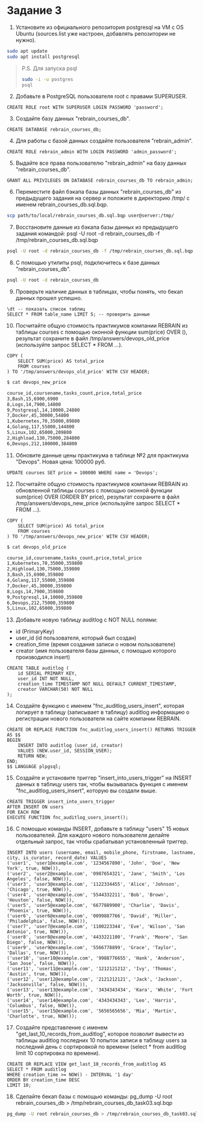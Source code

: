 # Задание 3

1. Установите из официального репозитория postgresql на VM c OS Ubuntu (sources.list уже настроен, добавлять репозитории не нужно).
```bash
sudo apt update
sudo apt install postgresql
```

> P.S. Для запуска psql
> ```bash
> sudo -i -u postgres
> psql
> ```

2. Добавьте в PostgreSQL пользователя root c правами SUPERUSER.
```postgres
CREATE ROLE root WITH SUPERUSER LOGIN PASSWORD 'password';
```

3. Создайте базу данных "rebrain_courses_db".
```postgres
CREATE DATABASE rebrain_courses_db;
```

4. Для работы с базой данных создайте пользователя "rebrain_admin".
```postgres
CREATE ROLE rebrain_admin WITH LOGIN PASSWORD 'admin_password';
```

5. Выдайте все права пользователю "rebrain_admin" на базу данных "rebrain_courses_db".
```postgres
GRANT ALL PRIVILEGES ON DATABASE rebrain_courses_db TO rebrain_admin;
```

6. Переместите файл бэкапа базы данных "rebrain_courses_db" из предыдущего задания на сервер и положите в директорию /tmp/ с именем rebrain_courses_db.sql.bqp.
```bash
scp path/to/local/rebrain_courses_db.sql.bqp user@server:/tmp/
```

7. Восстановите данные из бэкапа базы данных из предыдущего задания командой: psql -U root -d rebrain_courses_db -f /tmp/rebrain_courses_db.sql.bqp
```bash
psql -U root -d rebrain_courses_db -f /tmp/rebrain_courses_db.sql.bqp
```

8. C помощью утилиты psql, подключитесь к базе данных "rebrain_courses_db".
```bash
psql -U root -d rebrain_courses_db
```

9. Проверьте наличие данных в таблицах, чтобы понять, что бекап данных прошел успешно.
```postgres
\dt -- показать список таблиц
SELECT * FROM table_name LIMIT 5; -- проверить данные
```
10. Посчитайте общую стоимость практикумов компании REBRAIN из таблицы courses с помощью оконной функции sum(price) OVER (), результат сохраните в файл /tmp/answers/devops_old_price (используйте запрос SELECT * FROM ...).
```postgres
COPY (
    SELECT SUM(price) AS total_price
    FROM courses
) TO '/tmp/answers/devops_old_price' WITH CSV HEADER;
```


```bash
$ cat devops_new_price

course_id,coursename,tasks_count,price,total_price
3,Bash,15,6900,6900
8,Logs,14,7900,14800
9,Postgresql,14,10000,24800
7,Docker,45,30000,54800
1,Kubernetes,70,35000,89800
4,Golang,117,55000,144800
5,Linux,102,65000,209800
2,Highload,130,75000,284800
6,Devops,212,100000,384800
```

11. Обновите данные цены практикума в таблице №2 для практикума "Devops". Новая цена: 100000 руб.
```postgres
UPDATE courses SET price = 100000 WHERE name = 'Devops';
```

12. Посчитайте общую стоимость практикумов компании REBRAIN из обновленной таблицы courses с помощью оконной функции sum(price) OVER (ORDER BY price), результат сохраните в файл /tmp/answers/devops_new_price (используйте запрос SELECT * FROM ...).
```postgres
COPY (
    SELECT SUM(price) AS total_price
    FROM courses
) TO '/tmp/answers/devops_new_price' WITH CSV HEADER;
```

```bash
$ cat devops_old_price

course_id,coursename,tasks_count,price,total_price
1,Kubernetes,70,35000,359800
2,Highload,130,75000,359800
3,Bash,15,6900,359800
4,Golang,117,55000,359800
7,Docker,45,30000,359800
8,Logs,14,7900,359800
9,Postgresql,14,10000,359800
6,Devops,212,75000,359800
5,Linux,102,65000,359800
```


13. Добавьте новую таблицу auditlog с NOT NULL полями:
* id (PrimaryKey)
* user_id (id пользователя, который был создан)
* creation_time (время создания записи о новом пользователе)
* creator (имя пользователя базы данных, с помощью которого производился insert)
```postgres
CREATE TABLE auditlog (
    id SERIAL PRIMARY KEY,
    user_id INT NOT NULL,
    creation_time TIMESTAMP NOT NULL DEFAULT CURRENT_TIMESTAMP,
    creator VARCHAR(50) NOT NULL
);
```
14. Создайте функцию c именем "fnc_auditlog_users_insert", которая логирует в таблицу (записывает в таблицу) auditlog информацию о регистрации нового пользователя на сайте компании REBRAIN.
```postgres
CREATE OR REPLACE FUNCTION fnc_auditlog_users_insert() RETURNS TRIGGER AS $$
BEGIN
    INSERT INTO auditlog (user_id, creator)
    VALUES (NEW.user_id, SESSION_USER);
    RETURN NEW;
END;
$$ LANGUAGE plpgsql;
```

15. Создайте и установите триггер "insert_into_users_trigger" на INSERT данных в таблицу users так, чтобы вызывалась функция c именем "fnc_auditlog_users_insert", которую вы создали выше.
```postgres
CREATE TRIGGER insert_into_users_trigger
AFTER INSERT ON users
FOR EACH ROW
EXECUTE FUNCTION fnc_auditlog_users_insert();
```

16. С помощью команды INSERT, добавьте в таблицу "users" 15 новых пользователей. Для каждого нового пользователя делайте отдельный запрос, так чтобы срабатывал установленный триггер.
```postgres
INSERT INTO users (username, email, mobile_phone, firstname, lastname, city, is_curator, record_date) VALUES
('user1', 'user1@example.com', '1234567890', 'John', 'Doe', 'New York', true, NOW()),
('user2', 'user2@example.com', '0987654321', 'Jane', 'Smith', 'Los Angeles', false, NOW()),
('user3', 'user3@example.com', '1122334455', 'Alice', 'Johnson', 'Chicago', true, NOW()),
('user4', 'user4@example.com', '5544332211', 'Bob', 'Brown', 'Houston', false, NOW()),
('user5', 'user5@example.com', '6677889900', 'Charlie', 'Davis', 'Phoenix', true, NOW()),
('user6', 'user6@example.com', '0099887766', 'David', 'Miller', 'Philadelphia', false, NOW()),
('user7', 'user7@example.com', '1100223344', 'Eve', 'Wilson', 'San Antonio', true, NOW()),
('user8', 'user8@example.com', '4433221100', 'Frank', 'Moore', 'San Diego', false, NOW()),
('user9', 'user9@example.com', '5566778899', 'Grace', 'Taylor', 'Dallas', true, NOW()),
('user10', 'user10@example.com', '9988776655', 'Hank', 'Anderson', 'San Jose', false, NOW()),
('user11', 'user11@example.com', '1212121212', 'Ivy', 'Thomas', 'Austin', true, NOW()),
('user12', 'user12@example.com', '2121212121', 'Jack', 'Jackson', 'Jacksonville', false, NOW()),
('user13', 'user13@example.com', '3434343434', 'Kara', 'White', 'Fort Worth', true, NOW()),
('user14', 'user14@example.com', '4343434343', 'Leo', 'Harris', 'Columbus', false, NOW()),
('user15', 'user15@example.com', '5656565656', 'Mia', 'Martin', 'Charlotte', true, NOW());
```

17. Создайте представление c именем "get_last_10_records_from_auditlog", которое позволит вывести из таблицы auditlog последних 10 попыток записи в таблицу users за последний день с сортировкой по времени (select * from auditlog limit 10 сортировка по времени).
```postgres
CREATE OR REPLACE VIEW get_last_10_records_from_auditlog AS
SELECT * FROM auditlog
WHERE creation_time >= NOW() - INTERVAL '1 day'
ORDER BY creation_time DESC
LIMIT 10;
```

18. Сделайте бекап базы с помощью команды: pg_dump -U root rebrain_courses_db > /tmp/rebrain_courses_db_task03.sql.bqp
```bash
pg_dump -U root rebrain_courses_db > /tmp/rebrain_courses_db_task03.sql.bqp
```